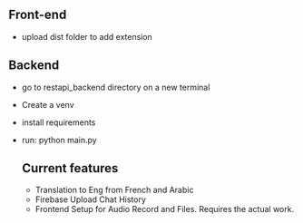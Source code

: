 ## Front-end
- upload dist folder to add extension

## Backend
- go to restapi_backend directory on a new terminal
- Create a venv
- install requirements
- run: python main.py

  ## Current features
  - Translation to Eng from French and Arabic
  - Firebase Upload Chat History
  - Frontend Setup for Audio Record and Files. Requires the actual work.
    
